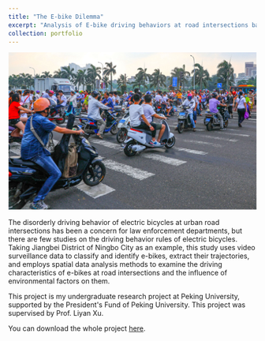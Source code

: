 ```yaml
---
title: "The E-bike Dilemma"
excerpt: "Analysis of E-bike driving behaviors at road intersections based on video surveillance data: a case study in Ningbo <br/><img src='/images/e_bike.png'>"
collection: portfolio
---
```


<img src='/images/e_bike.png'>

The disorderly driving behavior of electric bicycles at urban road intersections has 
been a concern for law enforcement departments, but there are few studies on the driving behavior 
rules of electric bicycles. Taking Jiangbei District of Ningbo City as an example, this study 
uses video surveillance data to classify and identify e-bikes, extract their trajectories, 
and employs spatial data analysis methods to examine the driving characteristics of e-bikes at road 
intersections and the influence of environmental factors on them.

This project is my undergraduate research project at Peking University, supported by the President's 
Fund of Peking University. This project was supervised by Prof. Liyan Xu.

You can download the whole project [here](https://mrdonghang.github.io/files/E-bike.pdf).
